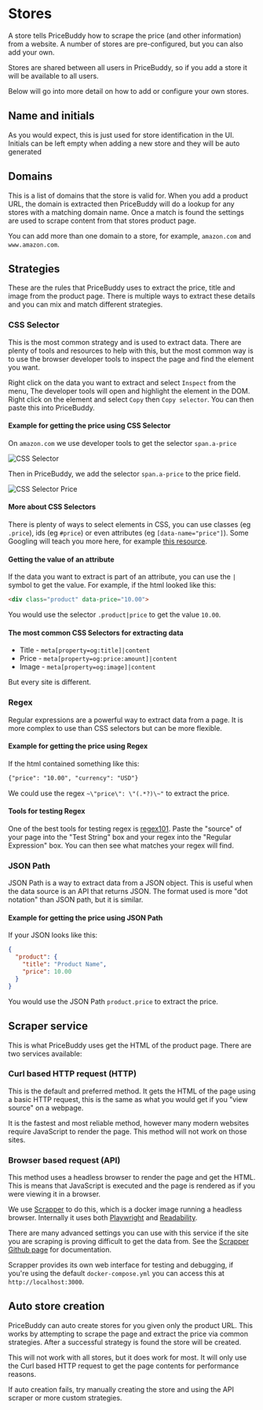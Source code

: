 # Stores

A store tells PriceBuddy how to scrape the price (and other information) 
from a website. A number of stores are pre-configured, but you can also
add your own.

Stores are shared between all users in PriceBuddy, so if you add a store
it will be available to all users.

Below will go into more detail on how to add or configure your own stores.

## Name and initials

As you would expect, this is just used for store identification in the UI.
Initials can be left empty when adding a new store and they will be auto
generated

## Domains

This is a list of domains that the store is valid for. When you add a product
URL, the domain is extracted then PriceBuddy will do a lookup for any stores
with a matching domain name. Once a match is found the settings are used to
scrape content from that stores product page.

You can add more than one domain to a store, for example, `amazon.com` and 
`www.amazon.com`.

## Strategies

These are the rules that PriceBuddy uses to extract the price, title and 
image from the product page. There is multiple ways to extract these details
and you can mix and match different strategies.

### CSS Selector

This is the most common strategy and is used to extract data. There are plenty
of tools and resources to help with this, but the most common way is to use
the browser developer tools to inspect the page and find the element you want.

Right click on the data you want to extract and select `Inspect` from the menu,
The developer tools will open and highlight the element in the DOM. Right click
on the element and select `Copy` then `Copy selector`. You can then paste this
into PriceBuddy.

#### Example for getting the price using CSS Selector

On `amazon.com` we use developer tools to get the selector `span.a-price`

![CSS Selector](/css-selector.png)

Then in PriceBuddy, we add the selector `span.a-price` to the price field.

![CSS Selector Price](/css-selector-price.png)

#### More about CSS Selectors

There is plenty of ways to select elements in CSS, you can use classes (eg `.price`), 
ids (eg `#price`) or even attributes (eg `[data-name="price"]`). Some Googling will
teach you more here, for example [this resource](https://www.geeksforgeeks.org/css-selectors/).

#### Getting the value of an attribute

If the data you want to extract is part of an attribute, you can use the `|` symbol
to get the value. For example, if the html looked like this:

```html
<div class="product" data-price="10.00">
```

You would use the selector `.product|price` to get the value `10.00`.

#### The most common CSS Selectors for extracting data

* Title - `meta[property=og:title]|content`
* Price - `meta[property=og:price:amount]|content`
* Image - `meta[property=og:image]|content`

But every site is different.

### Regex

Regular expressions are a powerful way to extract data from a page. It is more 
complex to use than CSS selectors but can be more flexible. 

#### Example for getting the price using Regex

If the html contained something like this:

```html
{"price": "10.00", "currency": "USD"}
```

We could use the regex `~\"price\": \"(.*?)\~"` to extract the price. 

#### Tools for testing Regex

One of the best tools for testing regex is [regex101](https://regex101.com/). Paste the 
"source" of your page into the "Test String" box and your regex into the
"Regular Expression" box. You can then see what matches your regex will find.

### JSON Path

JSON Path is a way to extract data from a JSON object. This is useful when the
data source is an API that returns JSON. The format used is more "dot notation" 
than JSON path, but it is similar.

#### Example for getting the price using JSON Path

If your JSON looks like this:
```json
{
  "product": {
    "title": "Product Name",  
    "price": 10.00
  }
}
```

You would use the JSON Path `product.price` to extract the price.

## Scraper service

This is what PriceBuddy uses get the HTML of the product page. There are two
services available:

### Curl based HTTP request (HTTP)

This is the default and preferred method. It gets the HTML of the page using a basic
HTTP request, this is the same as what you would get if you "view source" on a
webpage. 

It is the fastest and most reliable method, however many modern websites require 
JavaScript to render the page. This method will not work on those sites.

### Browser based request (API)

This method uses a headless browser to render the page and get the HTML. This is
means that JavaScript is executed and the page is rendered as if you were viewing
it in a browser.

We use [Scrapper](https://github.com/amerkurev/scrapper) to do this, which is a 
docker image running a headless browser. Internally it uses both 
[Playwright](https://github.com/microsoft/playwright) and 
[Readability](https://github.com/mozilla/readability).

There are many advanced settings you can use with this service if the site you are
scraping is proving difficult to get the data from. See the 
[Scrapper Github page](https://github.com/amerkurev/scrapper) for documentation.

Scrapper provides its own web interface for testing and debugging, if you're using
the default `docker-compose.yml` you can access this at `http://localhost:3000`.

## Auto store creation

PriceBuddy can auto create stores for you given only the product URL. This works by
attempting to scrape the page and extract the price via common strategies. After a 
successful strategy is found the store will be created.

This will not work with all stores, but it does work for most. It will only use the
Curl based HTTP request to get the page contents for performance reasons.

If auto creation fails, try manually creating the store and using the API scraper or
more custom strategies.
